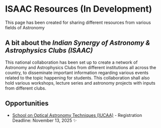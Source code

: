 # ISAAC Resources (In Development)

This page has been created for sharing different resources from various fields of Astronomy

## A bit about the ___Indian Synergy of Astronomy & Astrophysics Clubs (ISAAC)___

This national collaboration has been set up to create a network of Astronomy and Astrophysics Clubs from different institutions all across the country, to disseminate important information regarding various events related to the topic happening for students. This collaboration shall also hold various workshops, lecture series and astronomy projects with inputs from different clubs.


## Opportunities

- [School on Optical Astronomy Techniques (IUCAA)](https://soat.iucaa.in/SOAT2026/welcome.html) - Registration Deadline: November 13, 2025 :sparkles:
